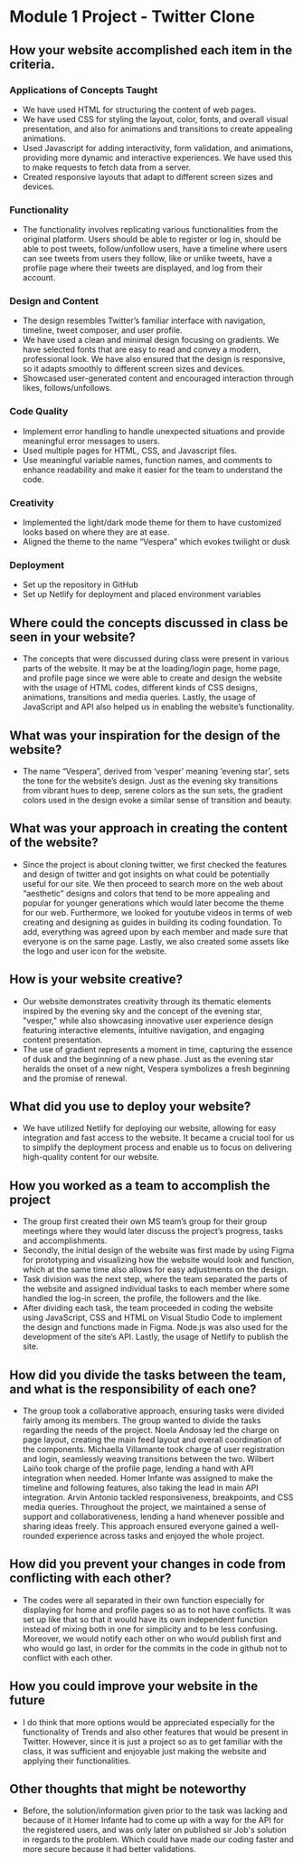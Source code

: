 # Module 1 Project - Twitter Clone

## How your website accomplished each item in the criteria.

### Applications of Concepts Taught
- We have used HTML for structuring the content of web pages.
- We have used CSS for styling the layout, color, fonts, and overall visual presentation, and also for animations and transitions to create appealing animations.
- Used Javascript for adding interactivity, form validation, and animations, providing more dynamic and interactive experiences. We have used this to make requests to fetch data from a server.
- Created responsive layouts that adapt to different screen sizes and devices.


### Functionality
- The functionality involves replicating various functionalities from the original platform. Users should be able to register or log in, should be able to post tweets, follow/unfollow users, have a timeline where users can see tweets from users they follow, like or unlike tweets, have a profile page where their tweets are displayed, and log from their account.

### Design and Content

- The design resembles Twitter’s familiar interface with navigation, timeline, tweet composer, and user profile.
- We have used a clean and minimal design focusing on gradients. We have selected fonts that are easy to read and convey a modern, professional look. We have also ensured that the design is responsive, so it adapts smoothly to different screen sizes and devices. 
- Showcased user-generated content and encouraged interaction through likes, follows/unfollows.

### Code Quality

- Implement error handling to handle unexpected situations and provide meaningful error messages to users.
- Used multiple pages for HTML, CSS, and Javascript files.
- Use meaningful variable names, function names, and comments to enhance readability and make it easier for the team to understand the code.

### Creativity 

- Implemented the light/dark mode theme for them to have customized looks based on where they are at ease.
- Aligned the theme to the name “Vespera” which evokes twilight or dusk

### Deployment

- Set up the repository in GitHub 
- Set up Netlify for deployment and placed environment variables

## Where could the concepts discussed in class be seen in your website?

- The concepts that were discussed during class were present in various parts of the website. It may be at the loading/login page, home page, and profile page since we were able to create and design the website with the usage of HTML codes, different kinds of CSS designs, animations, transitions and media queries. Lastly, the usage of JavaScript and API also helped us in enabling the website’s functionality.

## What was your inspiration for the design of the website?

- The name “Vespera”, derived from ‘vesper’ meaning ‘evening star’, sets the tone for the website’s design. Just as the evening sky transitions from vibrant hues to deep, serene colors as the sun sets, the gradient colors used in the design evoke a similar sense of transition and beauty. 

## What was your approach in creating the content of the website?

- Since the project is about cloning twitter, we first checked the features and design of twitter and got insights on what could be potentially useful for our site.  We then proceed to search more on the web about “aesthetic” designs and colors that tend to be more appealing and popular for younger generations which would later become the theme for our web. Furthermore, we looked for youtube videos in terms of web creating and designing as guides in building its coding foundation. To add, everything was agreed upon by each member and made sure that everyone is on the same page. Lastly, we also created some assets like the logo and user icon for the website.

## How is your website creative?

- Our website demonstrates creativity through its thematic elements inspired by the evening sky and the concept of the evening star, "vesper," while also showcasing innovative user experience design featuring interactive elements, intuitive navigation, and engaging content presentation.
- The use of gradient represents a moment in time, capturing the essence of dusk and the beginning of a new phase. Just as the evening star heralds the onset of a new night, Vespera symbolizes a fresh beginning and the promise of renewal. 

## What did you use to deploy your website?

- We have utilized Netlify for deploying our website, allowing for easy integration and fast access to the website. It became a crucial tool for us to simplify the deployment process and enable us to focus on delivering high-quality content for our website.

## How you worked as a team to accomplish the project

- The group first created their own MS team’s group for their group meetings where they would later discuss the project’s progress, tasks and accomplishments. 
- Secondly, the initial design of the website was first made by using Figma for prototyping and visualizing how the website would look and function, which at the same time also allows for easy adjustments on the design.
- Task division was the next step, where the team separated the parts of the website and assigned individual tasks to each member where some handled the log-in screen, the profile, the followers and the like.
- After dividing each task, the team proceeded in coding the website using JavaScript, CSS and HTML on Visual Studio Code to implement the design and functions made in Figma. Node.js was also used for the development of the site’s API. Lastly, the usage of Netlify to publish the site.


## How did you divide the tasks between the team, and what is the responsibility of each one?

- The group took a collaborative approach, ensuring tasks were divided fairly among its members. The group wanted to divide the tasks regarding the needs of the project. Noela Andosay led the charge on page layout, creating the main feed layout and overall coordination of the components. Michaella Villamante took charge of user registration and login, seamlessly weaving transitions between the two. Wilbert Laiño took charge of the profile page, lending a hand with API integration when needed. Homer Infante was assigned to make the timeline and following features, also taking the lead in main API integration. Arvin Antonio tackled responsiveness, breakpoints, and CSS media queries. Throughout the project, we maintained a sense of support and collaborativeness, lending a hand whenever possible and sharing ideas freely. This approach ensured everyone gained a well-rounded experience across tasks and enjoyed the whole project.

## How did you prevent your changes in code from conflicting with each other?

- The codes were all separated in their own function especially for displaying for home and profile pages so as to not have conflicts. It was set up like that so that it would have its own independent function instead of mixing both in one for simplicity and to be less confusing.  Moreover, we would notify each other on who would publish first and who would go last, in order for the commits in the code in github not to conflict with each other.

## How you could improve your website in the future

- I do think that more options would be appreciated especially for the functionality of Trends and also other features that would be present in Twitter. However, since it is just a project so as to get familiar with the class, it was sufficient and enjoyable just making the website and applying their functionalities. 

## Other thoughts that might be noteworthy

- Before, the solution/information given prior to the task was lacking and because of it Homer Infante had to come up with a way for the API for the registered users, and was only later on published sir Job's solution in regards to the problem. Which could have made our coding faster and more secure because it had better validations.